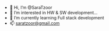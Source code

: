 - 👋 Hi, I’m @SaraTzoor
- 👀 I’m interested in HW & SW development...
- 🌱 I’m currently learning Full stack development
- 📫 saratzoor@gmail.com

<!---
SaraTzoor/SaraTzoor is a ✨ special ✨ repository because its `README.md` (this file) appears on your GitHub profile.
You can click the Preview link to take a look at your changes.
--->
